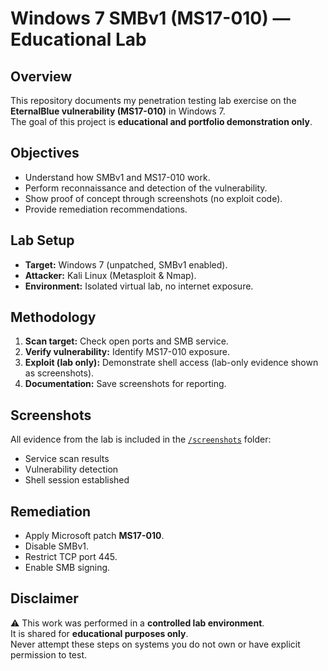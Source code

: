 # Windows 7 SMBv1 (MS17-010) — Educational Lab

## Overview
This repository documents my penetration testing lab exercise on the **EternalBlue vulnerability (MS17-010)** in Windows 7.  
The goal of this project is **educational and portfolio demonstration only**.

## Objectives
- Understand how SMBv1 and MS17-010 work.
- Perform reconnaissance and detection of the vulnerability.
- Show proof of concept through screenshots (no exploit code).
- Provide remediation recommendations.

## Lab Setup
- **Target:** Windows 7 (unpatched, SMBv1 enabled).  
- **Attacker:** Kali Linux (Metasploit & Nmap).  
- **Environment:** Isolated virtual lab, no internet exposure.

## Methodology
1. **Scan target:** Check open ports and SMB service.  
2. **Verify vulnerability:** Identify MS17-010 exposure.  
3. **Exploit (lab only):** Demonstrate shell access (lab-only evidence shown as screenshots).  
4. **Documentation:** Save screenshots for reporting.  

## Screenshots
All evidence from the lab is included in the [`/screenshots`](./screenshots) folder:
- Service scan results  
- Vulnerability detection  
- Shell session established  

## Remediation
- Apply Microsoft patch **MS17-010**.  
- Disable SMBv1.  
- Restrict TCP port 445.  
- Enable SMB signing.  

## Disclaimer
⚠️ This work was performed in a **controlled lab environment**.  
It is shared for **educational purposes only**.  
Never attempt these steps on systems you do not own or have explicit permission to test.
